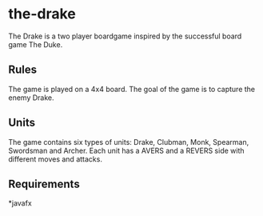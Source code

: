 # the-drake
The Drake is a two player boardgame inspired by the successful board game The Duke.
## Rules
The game is played on a 4x4 board. The goal of the game is to capture the enemy Drake. 
## Units
The game contains six types of units: Drake, Clubman, Monk, Spearman, Swordsman and Archer. Each unit has a AVERS and a REVERS side with different moves and attacks.
## Requirements
*javafx
